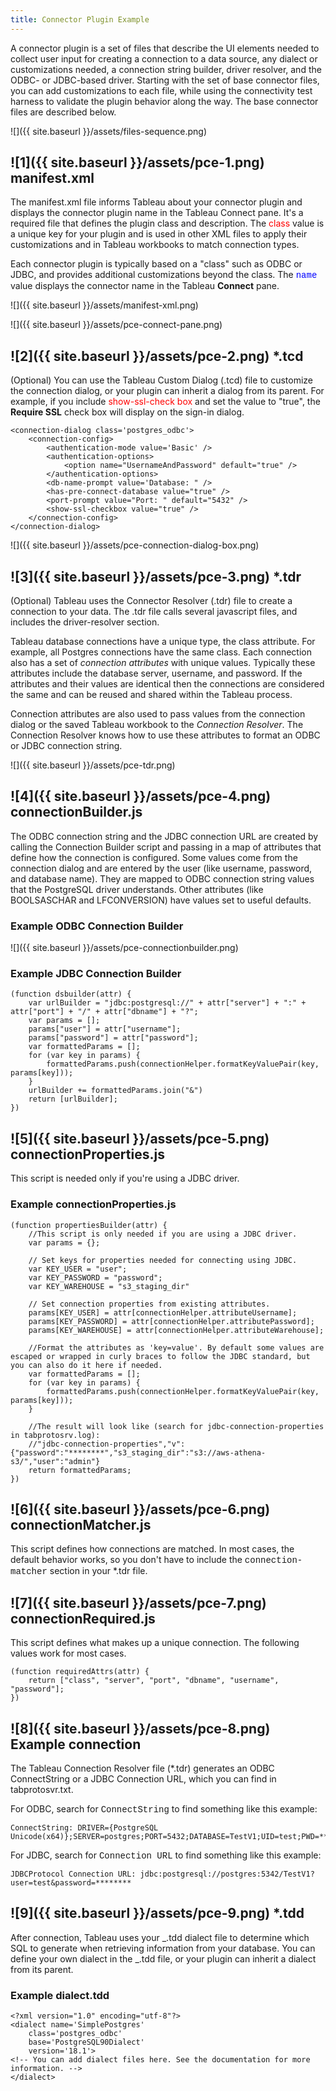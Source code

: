 ```yaml
---
title: Connector Plugin Example
---
```


A connector plugin is a set of files that describe the UI elements needed to collect user input for creating a connection to a data source, any dialect or customizations needed, a connection string builder, driver resolver, and the ODBC- or JDBC-based driver.
Starting with the set of base connector files, you can add customizations to each file, while using the connectivity test harness to validate the plugin behavior along the way.
The base connector files are described below.

![]({{ site.baseurl }}/assets/files-sequence.png)

## ![1]({{ site.baseurl }}/assets/pce-1.png) manifest.xml

The manifest.xml file informs Tableau about your connector plugin and displays the connector plugin name in the Tableau Connect pane.
It's a required file that defines the plugin class and description.
The <span style="color:red">class</span> value is a unique key for your plugin and is used in other XML files to apply their customizations and in Tableau workbooks to match connection types.

Each connector plugin is typically based on a "class" such as ODBC or JDBC, and provides additional customizations beyond the class.
The <span style="color:blue; font-family: courier new">name</span> value displays the connector name in the Tableau **Connect** pane.

![]({{ site.baseurl }}/assets/manifest-xml.png)

![]({{ site.baseurl }}/assets/pce-connect-pane.png)

## ![2]({{ site.baseurl }}/assets/pce-2.png) \*.tcd

(Optional) You can use the Tableau Custom Dialog (.tcd) file to customize the connection dialog, or your plugin can inherit a dialog from its parent.
For example, if you include <span style="color:red">show-ssl-check box</span> and set the value to "true", the **Require SSL** check box will display on the sign-in dialog.

```
<connection-dialog class='postgres_odbc'>
    <connection-config>
        <authentication-mode value='Basic' />
        <authentication-options>
            <option name="UsernameAndPassword" default="true" />
        </authentication-options>
        <db-name-prompt value='Database: " />
        <has-pre-connect-database value="true" />
        <port-prompt value="Port: " default="5432" />
        <show-ssl-checkbox value="true" />
    </connection-config>
</connection-dialog>
```

![]({{ site.baseurl }}/assets/pce-connection-dialog-box.png)

## ![3]({{ site.baseurl }}/assets/pce-3.png) \*.tdr

(Optional) Tableau uses the Connector Resolver (.tdr) file to create a connection to your data.
The .tdr file calls several javascript files, and includes the driver-resolver section.

Tableau database connections have a unique type, the class attribute.
For example, all Postgres connections have the same class.
Each connection also has a set of _connection attributes_ with unique values.
Typically these attributes include the database server, username, and password.
If the attributes and their values are identical then the connections are considered the same and can be reused and shared within the Tableau process.

Connection attributes are also used to pass values from the connection dialog or the saved Tableau workbook to the _Connection Resolver_.
The Connection Resolver knows how to use these attributes to format an ODBC or JDBC connection string.

![]({{ site.baseurl }}/assets/pce-tdr.png)

## ![4]({{ site.baseurl }}/assets/pce-4.png) connectionBuilder.js

The ODBC connection string and the JDBC connection URL are created by calling the Connection Builder script and passing in a map of attributes that define how the connection is configured.
Some values come from the connection dialog and are entered by the user (like username, password, and database name).
They are mapped to ODBC connection string values that the PostgreSQL driver understands.
Other attributes (like BOOLSASCHAR and LFCONVERSION) have values set to useful defaults.

### Example ODBC Connection Builder

![]({{ site.baseurl }}/assets/pce-connectionbuilder.png)

### Example JDBC Connection Builder

```
(function dsbuilder(attr) {
    var urlBuilder = "jdbc:postgresql://" + attr["server"] + ":" + attr["port"] + "/" + attr["dbname"] + "?";
    var params = [];
    params["user"] = attr["username"];
    params["password"] = attr["password"];
    var formattedParams = [];
    for (var key in params) {
        formattedParams.push(connectionHelper.formatKeyValuePair(key, params[key]));
    }
    urlBuilder += formattedParams.join("&")
    return [urlBuilder];
})
```

## ![5]({{ site.baseurl }}/assets/pce-5.png) connectionProperties.js

This script is needed only if you're using a JDBC driver.

### Example connectionProperties.js

```
(function propertiesBuilder(attr) {
    //This script is only needed if you are using a JDBC driver.
    var params = {};

    // Set keys for properties needed for connecting using JDBC.
    var KEY_USER = "user";
    var KEY_PASSWORD = "password";
    var KEY_WAREHOUSE = "s3_staging_dir"

    // Set connection properties from existing attributes.
    params[KEY_USER] = attr[connectionHelper.attributeUsername];
    params[KEY_PASSWORD] = attr[connectionHelper.attributePassword];
    params[KEY_WAREHOUSE] = attr[connectionHelper.attributeWarehouse];

    //Format the attributes as 'key=value'. By default some values are escaped or wrapped in curly braces to follow the JDBC standard, but you can also do it here if needed.
    var formattedParams = [];
    for (var key in params) {
        formattedParams.push(connectionHelper.formatKeyValuePair(key, params[key]));
    }

    //The result will look like (search for jdbc-connection-properties in tabprotosrv.log):
    //"jdbc-connection-properties","v":{"password":"********","s3_staging_dir":"s3://aws-athena-s3/","user":"admin"}
    return formattedParams;
})
```

## ![6]({{ site.baseurl }}/assets/pce-6.png) connectionMatcher.js

This script defines how connections are matched.
In most cases, the default behavior works, so you don't have to include the <span style= "font-family: courier new">connection-matcher</span> section in your \*.tdr file.

## ![7]({{ site.baseurl }}/assets/pce-7.png) connectionRequired.js

This script defines what makes up a unique connection. The following values work for most cases.

```
(function requiredAttrs(attr) {
    return ["class", "server", "port", "dbname", "username", "password"];
})
```

## ![8]({{ site.baseurl }}/assets/pce-8.png) Example connection

The Tableau Connection Resolver file (\*.tdr) generates an ODBC ConnectString or a JDBC Connection URL, which you can find in tabprotosvr.txt.

For ODBC, search for <span style= "font-family: courier new">ConnectString</span> to find something like this example:

```
ConnectString: DRIVER={PostgreSQL Unicode(x64)};SERVER=postgres;PORT=5432;DATABASE=TestV1;UID=test;PWD=********;BOOLSASCHAR=0;LFCONVERSION=0;UseDeclareFetch=1;Fetch=2525
```

For JDBC, search for <span style= "font-family: courier new">Connection URL</span> to find something like this example:

```
JDBCProtocol Connection URL: jdbc:postgresql://postgres:5342/TestV1?user=test&password=********
```

## ![9]({{ site.baseurl }}/assets/pce-9.png) \*.tdd

After connection, Tableau uses your _.tdd dialect file to determine which SQL to generate when retrieving information from your database.
You can define your own dialect in the _.tdd file, or your plugin can inherit a dialect from its parent.

### Example dialect.tdd

```
<?xml version="1.0" encoding="utf-8"?>
<dialect name='SimplePostgres'
    class='postgres_odbc'
    base='PostgreSQL90Dialect'
    version='18.1'>
<!-- You can add dialect files here. See the documentation for more information. -->
</dialect>
```
